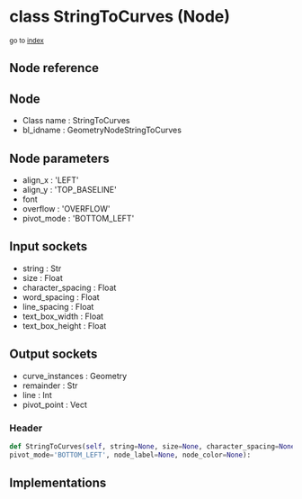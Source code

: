 # class StringToCurves (Node)

<sub>go to [index](/docs/index.md)</sub>

## Node reference

Node
----
 - Class name : StringToCurves
 - bl_idname : GeometryNodeStringToCurves

Node parameters
---------------
 - align_x : 'LEFT'
 - align_y : 'TOP_BASELINE'
 - font
 - overflow : 'OVERFLOW'
 - pivot_mode : 'BOTTOM_LEFT'

Input sockets
-------------
 - string : Str
 - size : Float
 - character_spacing : Float
 - word_spacing : Float
 - line_spacing : Float
 - text_box_width : Float
 - text_box_height : Float

Output sockets
--------------
 - curve_instances : Geometry
 - remainder : Str
 - line : Int
 - pivot_point : Vect

### Header

``` python
def StringToCurves(self, string=None, size=None, character_spacing=None, word_spacing=None, line_spacing=None, text_box_width=None, text_box_height=None, align_x='LEFT', align_y='TOP_BASELINE', font=None, overflow='OVERFLOW',
pivot_mode='BOTTOM_LEFT', node_label=None, node_color=None):
```

## Implementations


